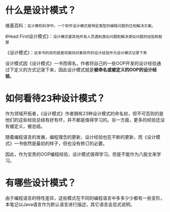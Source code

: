 # 什么是设计模式？

​维基百科：`在计算机科学中，一个软件设计模式是特定类型的编程问题的已知解决方案。`

《Head First设计模式》：`设计模式是其他开发人员遇到类似问题和解决类似问题的经验和智慧`

《设计模式》：`这本书的目的就是将面向对象软件的设计经验作为设计模式记录下来`

设计模式因《设计模式》一书而得名，作者将自己的一些OOP开发的设计经验通过下定义的方式记录下来，因此设计模式就是**被命名或被定义的OOP的设计经验**。

# 如何看待23种设计模式？

作为领域开拓者，《设计模式》作者拥有23种设计模式的命名权，但不可否则的是他们的这些经验总结有好有坏，并不都是值得学习的。另一方面，更多的经验还没有被定义，被总结。

随着编程语言的发展，编程理念的更新，设计经验也在不断的更新，而《设计模式》一书依然是最初的样子，但也没有修订的必要。

因此，作为宝贵的OOP编程经验，设计模式值得学习。但是不能作为八股文来学习。

# 有哪些设计模式？

由于编程语言的特性差异，这些模式在不同的编程语言中多多少少都有一些变形，本笔记以Java语言作为默认语言进行描述，其它语言会显式说明。
